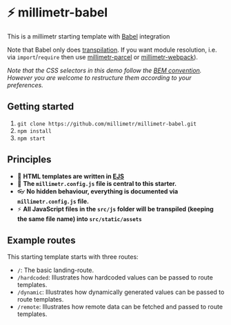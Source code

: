 # ⚡️ millimetr-babel

This is a millimetr starting template with [Babel](https://babeljs.io/) integration

Note that Babel only does [transpilation](https://scotch.io/tutorials/javascript-transpilers-what-they-are-why-we-need-them]). If you want module resolution, i.e. via `import`/`require` then use [millimetr-parcel](https://github.com/millimetr/millimetr-parcel) or [millimetr-webpack](https://github.com/millimetr/millimetr-webpack)).

_Note that the CSS selectors in this demo follow the [BEM convention](https://en.bem.info/methodology/css/#selectors). However you are welcome to restructure them according to your preferences._

## Getting started

1. `git clone https://github.com/millimetr/millimetr-babel.git`
2. `npm install`
3. `npm start`

## Principles

- 📄 **HTML templates are written in [EJS](https://ejs.co/)**
- 🤖 **The `millimetr.config.js` file is central to this starter.**
- 👓 **No hidden behaviour, everything is documented via `millimetr.config.js` file.**
- ⚡ **All JavaScript files in the `src/js` folder will be transpiled (keeping the same file name) into `src/static/assets`**

## Example routes

This starting template starts with three routes:

- `/`: The basic landing-route.
- `/hardcoded`: Illustrates how hardcoded values can be passed to route templates.
- `/dynamic`: Illustrates how dynamically generated values can be passed to route templates.
- `/remote`: Illustrates how remote data can be fetched and passed to route templates.
